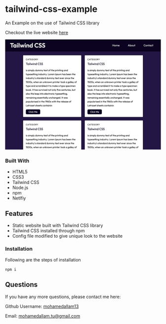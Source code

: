 # tailwind-css-example
An Example on the use of Tailwind CSS library

Checkout the live website [here](https://github.com/mohamedallam13)

![Product screenshot](./screenshots/Screenshot1.png)

### Built With

* HTML5
* CSS3
* Tailwind CSS
* Node.js
* npm
* Netlfiy

## Features

* Static website built with Tailwind CSS library
* Tailwind CSS installed through npm
* Config file modified to give unique look to the website

### Installation


Following are the steps of installation

```
npm i
```

## Questions 

If you have any more questions, please contact me here:

Github Username: [mohamedallam13](https://github.com/mohamedallam13)

Email: [mohamedallam.tu@gmail.com](mailto:mohamedallam.tu@gmail.com)


